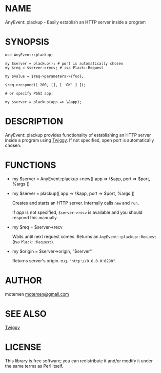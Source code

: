 # NAME

AnyEvent::plackup - Easily establish an HTTP server inside a program

# SYNOPSIS

    use AnyEvent::plackup;

    my $server = plackup(); # port is automatically chosen
    my $req = $server->recv; # isa Plack::Request

    my $value = $req->parameters->{foo};

    $req->respond([ 200, [], [ 'OK' ] ]);

    # or specify PSGI app:

    my $server = plackup(app => \&app);

# DESCRIPTION

AnyEvent::plackup provides functionality of establishing an HTTP server inside a program using [Twiggy](http://search.cpan.org/perldoc?Twiggy). If not specified, open port is automatically chosen.

# FUNCTIONS

- my $server = AnyEvent::plackup->new(\[ app => \\&app, port => $port, %args \])
- my $server = plackup(\[ app => \\&app, port => $port, %args \])

    Creates and starts an HTTP server. Internally calls `new` and `run`.

    If _app_ is not specified, `$server->recv` is available and you should respond this manually.

- my $req = $server->recv

    Waits until next request comes. Returns an `AnyEvent::plackup::Request` (isa `Plack::Request`).

- my $origin = $server->origin, "$server"

    Returns server's origin. e.g. `"http://0.0.0.0:8290"`.

# AUTHOR

motemen <motemen@gmail.com>

# SEE ALSO

[Twiggy](http://search.cpan.org/perldoc?Twiggy)

# LICENSE

This library is free software; you can redistribute it and/or modify
it under the same terms as Perl itself.
